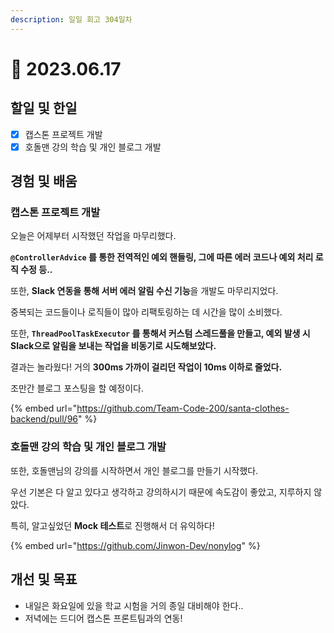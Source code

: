 ```yaml
---
description: 일일 회고 304일차
---
```


# 🙂 2023.06.17

## 할일 및 한일&#x20;

* [x] 캡스톤 프로젝트 개발&#x20;
* [x] 호돌맨 강의 학습 및 개인 블로그 개발&#x20;

## 경험 및 배움&#x20;

### 캡스톤 프로젝트 개발&#x20;

오늘은 어제부터 시작했던 작업을 마무리했다.

**`@ControllerAdvice` 를 통한 전역적인 예외 핸들링, 그에 따른 에러 코드나 예외 처리 로직 수정 등..**

또한, **Slack 연동을 통해 서버 에러 알림 수신 기능**을 개발도 마무리지었다.

중복되는 코드들이나 로직들이 많아 리팩토링하는 데 시간을 많이 소비했다.

또한, **`ThreadPoolTaskExecutor` 를 통해서 커스텀 스레드풀을 만들고, 예외 발생 시 Slack으로 알림을 보내는 작업을 비동기로 시도해보았다.**

결과는 놀라웠다! 거의 **300ms 가까이 걸리던 작업이 10ms 이하로 줄었다.**

조만간 블로그 포스팅을 할 예정이다.

{% embed url="https://github.com/Team-Code-200/santa-clothes-backend/pull/96" %}

### 호돌맨 강의 학습 및 개인 블로그 개발

또한, 호돌맨님의 강의를 시작하면서 개인 블로그를 만들기 시작했다.

우선 기본은 다 알고 있다고 생각하고 강의하시기 때문에 속도감이 좋았고, 지루하지 않았다.

특히, 알고싶었던 **Mock 테스트**로 진행해서 더 유익하다!

{% embed url="https://github.com/Jinwon-Dev/nonylog" %}

## 개선 및 목표&#x20;

* 내일은 화요일에 있을 학교 시험을 거의 종일 대비해야 한다..&#x20;
* 저녁에는 드디어 캡스톤 프론트팀과의 연동!&#x20;
